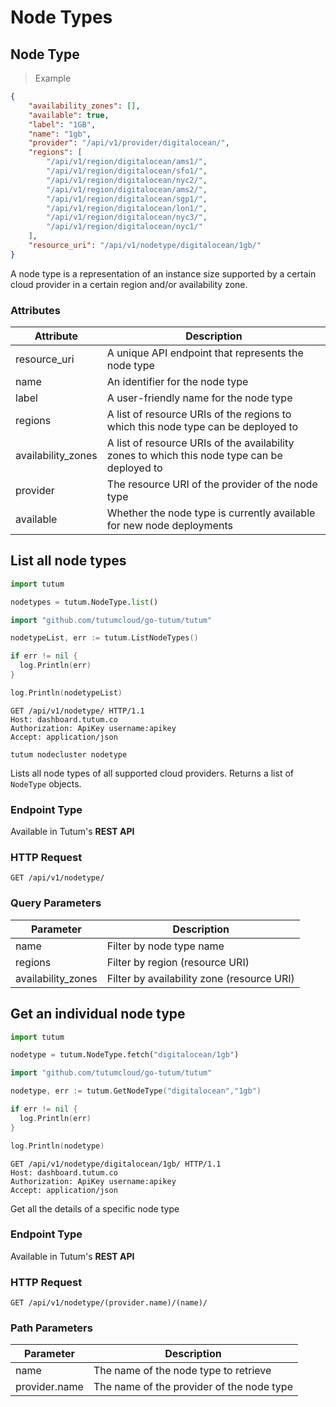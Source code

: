 # Node Types

## Node Type

> Example

```json
{
	"availability_zones": [],
	"available": true,
	"label": "1GB",
	"name": "1gb",
	"provider": "/api/v1/provider/digitalocean/",
	"regions": [
		"/api/v1/region/digitalocean/ams1/",
		"/api/v1/region/digitalocean/sfo1/",
		"/api/v1/region/digitalocean/nyc2/",
		"/api/v1/region/digitalocean/ams2/",
		"/api/v1/region/digitalocean/sgp1/",
		"/api/v1/region/digitalocean/lon1/",
		"/api/v1/region/digitalocean/nyc3/",
		"/api/v1/region/digitalocean/nyc1/"
	],
	"resource_uri": "/api/v1/nodetype/digitalocean/1gb/"
}
```

A node type is a representation of an instance size supported by a certain cloud provider in a certain region and/or availability zone.


### Attributes

Attribute | Description
--------- | -----------
resource_uri | A unique API endpoint that represents the node type
name | An identifier for the node type
label | A user-friendly name for the node type
regions | A list of resource URIs of the regions to which this node type can be deployed to
availability_zones | A list of resource URIs of the availability zones to which this node type can be deployed to
provider | The resource URI of the provider of the node type
available | Whether the node type is currently available for new node deployments


## List all node types

```python
import tutum

nodetypes = tutum.NodeType.list()
```

```go
import "github.com/tutumcloud/go-tutum/tutum"

nodetypeList, err := tutum.ListNodeTypes()

if err != nil {
  log.Println(err)
}

log.Println(nodetypeList)
```

```http
GET /api/v1/nodetype/ HTTP/1.1
Host: dashboard.tutum.co
Authorization: ApiKey username:apikey
Accept: application/json
```

```shell
tutum nodecluster nodetype
```

Lists all node types of all supported cloud providers. Returns a list of `NodeType` objects.

### Endpoint Type

Available in Tutum's **REST API**

### HTTP Request

`GET /api/v1/nodetype/`

### Query Parameters

Parameter | Description
--------- | -----------
name | Filter by node type name
regions | Filter by region (resource URI)
availability_zones | Filter by availability zone (resource URI)


## Get an individual node type

```python
import tutum

nodetype = tutum.NodeType.fetch("digitalocean/1gb")
```

```go
import "github.com/tutumcloud/go-tutum/tutum"

nodetype, err := tutum.GetNodeType("digitalocean","1gb")

if err != nil {
  log.Println(err)
}

log.Println(nodetype)
```

```http
GET /api/v1/nodetype/digitalocean/1gb/ HTTP/1.1
Host: dashboard.tutum.co
Authorization: ApiKey username:apikey
Accept: application/json
```


Get all the details of a specific node type

### Endpoint Type

Available in Tutum's **REST API**

### HTTP Request

`GET /api/v1/nodetype/(provider.name)/(name)/`

### Path Parameters

Parameter | Description
--------- | -----------
name | The name of the node type to retrieve
provider.name | The name of the provider of the node type
